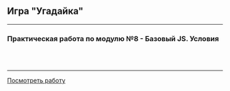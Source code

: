 ## Игра "Угадайка" ##

<hr>

### Практическая работа по модулю №8 - Базовый JS. Условия ###

<br>
<br>
<hr>

[Посмотреть работу](https://dmitrymoin.github.io/task_8.7/)